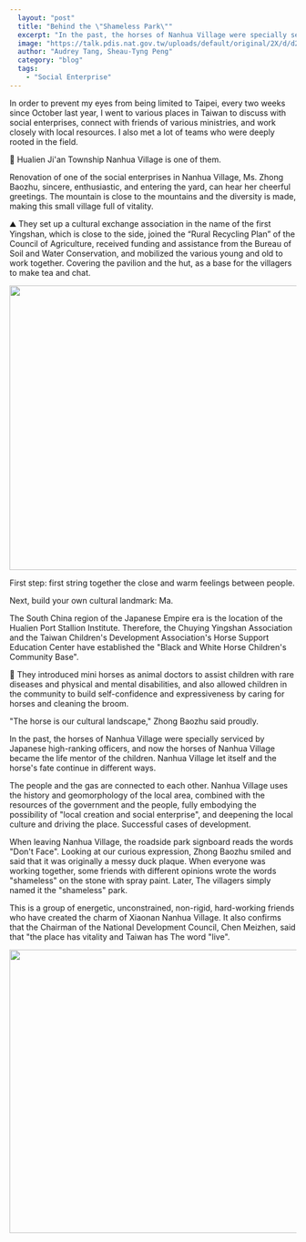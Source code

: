 ```yaml
---
  layout: "post"
  title: "Behind the \"Shameless Park\""
  excerpt: "In the past, the horses of Nanhua Village were specially serviced by Japanese high-ranking officers, and now the horses of Nanhua Village became the life mentor of the children."
  image: "https://talk.pdis.nat.gov.tw/uploads/default/original/2X/d/d26bf4ab9acae71c91fbc4ae5b3f434f04df373a.jpg"
  author: "Audrey Tang, Sheau-Tyng Peng"
  category: "blog"
  tags: 
    - "Social Enterprise"
---
```



In order to prevent my eyes from being limited to Taipei, every two weeks since October last year, I went to various places in Taiwan to discuss with social enterprises, connect with friends of various ministries, and work closely with local resources. I also met a lot of teams who were deeply rooted in the field. 

💮 Hualien Ji&#39;an Township Nanhua Village is one of them. 

Renovation of one of the social enterprises in Nanhua Village, Ms. Zhong Baozhu, sincere, enthusiastic, and entering the yard, can hear her cheerful greetings. The mountain is close to the mountains and the diversity is made, making this small village full of vitality. 

⛰ They set up a cultural exchange association in the name of the first Yingshan, which is close to the side, joined the “Rural Recycling Plan” of the Council of Agriculture, received funding and assistance from the Bureau of Soil and Water Conservation, and mobilized the various young and old to work together. Covering the pavilion and the hut, as a base for the villagers to make tea and chat. 

 <center><img src="https://talk.pdis.nat.gov.tw/uploads/default/optimized/2X/f/f1a6f4e16c5f911c8f09004d9e11e18dc8ce7a3a_1_666x500.jpg" width="666" height="500"></center> 

First step: first string together the close and warm feelings between people. 

 Next, build your own cultural landmark: Ma. 

The South China region of the Japanese Empire era is the location of the Hualien Port Stallion Institute. Therefore, the Chuying Yingshan Association and the Taiwan Children&#39;s Development Association&#39;s Horse Support Education Center have established the &quot;Black and White Horse Children&#39;s Community Base&quot;. 

🚸 They introduced mini horses as animal doctors to assist children with rare diseases and physical and mental disabilities, and also allowed children in the community to build self-confidence and expressiveness by caring for horses and cleaning the broom. 

 &quot;The horse is our cultural landscape,&quot; Zhong Baozhu said proudly. 

 In the past, the horses of Nanhua Village were specially serviced by Japanese high-ranking officers, and now the horses of Nanhua Village became the life mentor of the children. Nanhua Village let itself and the horse&#39;s fate continue in different ways. 

The people and the gas are connected to each other. Nanhua Village uses the history and geomorphology of the local area, combined with the resources of the government and the people, fully embodying the possibility of &quot;local creation and social enterprise&quot;, and deepening the local culture and driving the place. Successful cases of development. 

 When leaving Nanhua Village, the roadside park signboard reads the words &quot;Don&#39;t Face&quot;. Looking at our curious expression, Zhong Baozhu smiled and said that it was originally a messy duck plaque. When everyone was working together, some friends with different opinions wrote the words &quot;shameless&quot; on the stone with spray paint. Later, The villagers simply named it the &quot;shameless&quot; park. 

This is a group of energetic, unconstrained, non-rigid, hard-working friends who have created the charm of Xiaonan Nanhua Village. It also confirms that the Chairman of the National Development Council, Chen Meizhen, said that &quot;the place has vitality and Taiwan has The word &quot;live&quot;. 

 <center><img src="https://talk.pdis.nat.gov.tw/uploads/default/original/2X/d/d26bf4ab9acae71c91fbc4ae5b3f434f04df373a.jpg" width="690" height="498"></center> 
